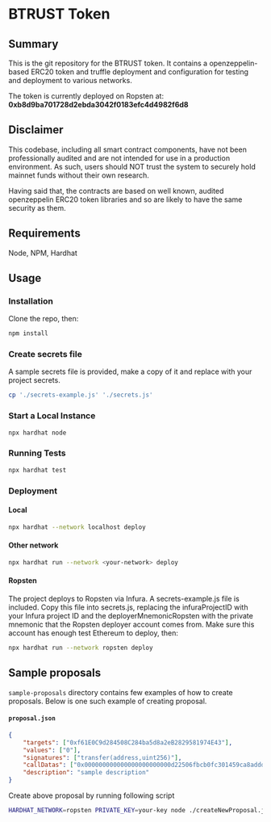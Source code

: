 # BTRUST Token

## Summary

This is the git repository for the BTRUST token. It contains a openzeppelin-based ERC20 token and truffle deployment and configuration for testing and deployment to various networks.

The token is currently deployed on Ropsten at: **0xb8d9ba701728d2ebda3042f0183efc4d4982f6d8**

## Disclaimer

This codebase, including all smart contract components, have not been professionally audited and are not intended for use in a production environment. As such, users should NOT trust the system to securely hold mainnet funds without their own research.

Having said that, the contracts are based on well known, audited openzeppelin ERC20 token libraries and so are likely to have the same security as them.

## Requirements

Node, NPM, Hardhat

## Usage

### Installation

Clone the repo, then:

```bash
npm install
```

### Create secrets file

A sample secrets file is provided, make a copy of it and replace with your project secrets. 

```bash
cp './secrets-example.js' './secrets.js'
```

### Start a Local Instance 

```bash
npx hardhat node
```

### Running Tests

```bash
npx hardhat test
```

### Deployment

#### Local

```bash
npx hardhat --network localhost deploy
```

#### Other network

```bash
npx hardhat run --network <your-network> deploy
```

#### Ropsten

The project deploys to Ropsten via Infura. A secrets-example.js file is included. Copy this file into secrets.js, replacing the infuraProjectID with your Infura project ID and the deployerMnemonicRopsten with the private mnemonic that the Ropsten deployer account comes from. Make sure this account has enough test Ethereum to deploy, then:

```bash
npx hardhat run --network ropsten deploy
```

## Sample proposals

`sample-proposals` directory contains few examples of how to create proposals. Below is one such example of creating proposal.

#### **`proposal.json`**
```json
{
    "targets": ["0xf61E0C9d284508C284ba5d8a2eB2829581974E43"],
    "values": ["0"],
    "signatures": ["transfer(address,uint256)"],
    "callDatas": ["0x000000000000000000000000d22506fbcb0fc301459ca8adddbd82c2895d1ccf00000000000000000000000000000000000000000000000000000000004c4b40"],
    "description": "sample description"
}
```

Create above proposal by running following script
```bash
HARDHAT_NETWORK=ropsten PRIVATE_KEY=your-key node ./createNewProposal.js ./proposal.json
```